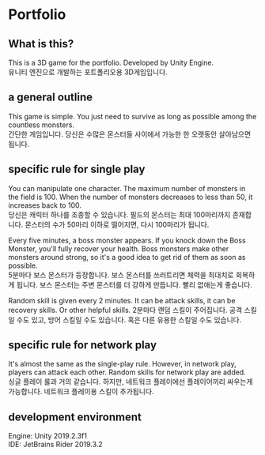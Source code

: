 # Portfolio
## What is this?
This is a 3D game for the portfolio. Developed by Unity Engine.  
유니티 엔진으로 개발하는 포트폴리오용 3D게임입니다.  
  
## a general outline
This game is simple. You just need to survive as long as possible among the countless monsters.  
간단한 게임입니다. 당신은 수많은 몬스터들 사이에서 가능한 한 오랫동안 살아남으면 됩니다.

## specific rule for single play
You can manipulate one character. The maximum number of monsters in the field is 100. When the number of monsters decreases to less than 50, it increases back to 100.  
당신은 캐릭터 하나를 조종할 수 있습니다. 필드의 몬스터는 최대 100마리까지 존재합니다. 몬스터의 수가 50마리 이하로 떨어지면, 다시 100마리가 됩니다.  

Every five minutes, a boss monster appears. If you knock down the Boss Monster, you'll fully recover your health. 
Boss monsters make other monsters around strong, so it's a good idea to get rid of them as soon as possible.  
5분마다 보스 몬스터가 등장합니다. 보스 몬스터를 쓰러트리면 체력을 최대치로 회복하게 됩니다. 보스 몬스터는 주변 몬스터를 더 강하게 만듭니다. 빨리 없애는게 좋습니다.  

Random skill is given every 2 minutes. It can be attack skills, it can be recovery skills. Or other helpful skills.
2분마다 랜덤 스킬이 주어집니다. 공격 스킬일 수도 있고, 방어 스킬일 수도 있습니다. 혹은 다른 유용한 스킬일 수도 있습니다.


## specific rule for network play
It's almost the same as the single-play rule. However, in network play, players can attack each other. Random skills for network play are added.  
싱글 플레이 룰과 거의 같습니다. 하지만, 네트워크 플레이에선 플레이어끼리 싸우는게 가능합니다. 네트워크 플레이용 스킬이 추가됩니다.


## development environment
Engine: Unity 2019.2.3f1  
IDE: JetBrains Rider 2019.3.2  
